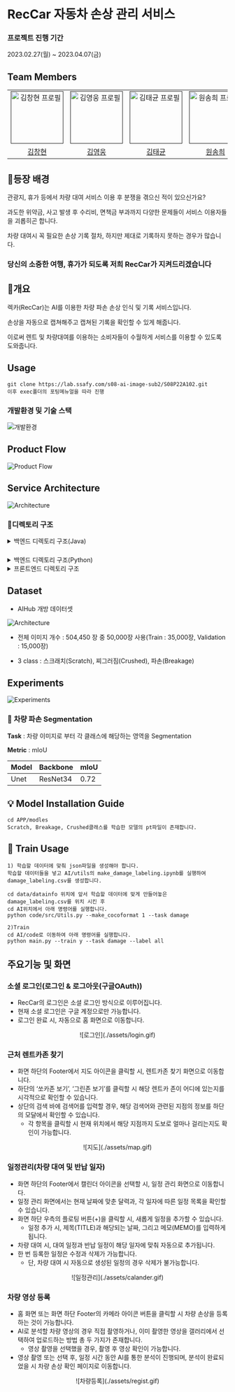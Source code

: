 # RecCar 자동차 손상 관리 서비스

### 프로젝트 진행 기간

2023.02.27(월) ~ 2023.04.07(금)

## Team Members

<div align="left">
  <table>
    <tr>
        <td align="center">
        <a href="">
          <img src="./assets/ch.PNG" alt="김창현 프로필" width=120 height=120 />
        </a>
      </td>
      <td align="center">
        <a href="">
          <img src="./assets/hero.jpg" alt="김영웅 프로필" width=120 height=120 />
        </a>
      </td>
      <td align="center">
        <a href="">
          <img src="./assets/tk.jpg" alt="김태균 프로필" width=120 height=120 />
        </a>
      </td>
      <td align="center">
        <a href="">
          <img src="./assets/sh.png" alt="원송희 프로필" width=120 height=120 />
        </a>
      </td>
      <td align="center">
        <a href="">
          <img src="./assets/dh.jpg" alt="임두현 프로필" width=120 height=120 />
        </a>
      </td>
      <td align="center">
        <a href="">
          <img src="./assets/jy.jpg" alt="임주연 프로필" width=120 height=120 />
        </a>
      </td>
    </tr>
    <tr>
      <td align="center">
        <a href="https://github.com/variety82/">
          김창현
        </a>
      </td>
      <td align="center">
        <a href="https://github.com/Woong1201">
          김영웅
        </a>
      </td>
      <td align="center">
        <a href="https://github.com/TannyKim">
          김태균
        </a>
      </td>
      <td align="center">
        <a href="https://github.com/songheewon">
          원송희
        </a>
      </td>
      <td align="center">
        <a href="https://github.com/ldhldh07">
          임두현
        </a>
      </td>
        <td align="center">
        <a href="">
          임주연
        </a>
      </td>
    </tr>
  </table>
</div>

## 🚦등장 배경

관광지, 휴가 등에서 차량 대여 서비스 이용 후 분쟁을 겪으신 적이 있으신가요?

과도한 위약금, 사고 발생 후 수리비, 면책금 부과까지 다양한 문제들이 서비스 이용자들을 괴롭히곤 합니다.

차량 대여시 꼭 필요한 손상 기록 절차, 하지만 제대로 기록하지 못하는 경우가 많습니다.

### 당신의 소중한 여행, 휴가가 되도록 저희 RecCar가 지켜드리겠습니다

## 💭개요

렉카(RecCar)는 AI를 이용한 차량 파손 손상 인식 및 기록 서비스입니다.

손상을 자동으로 캡쳐해주고 캡쳐된 기록을 확인할 수 있게 해줍니다.

이로써 렌트 및 차량대여를 이용하는 소비자들이 수월하게 서비스를 이용할 수 있도록 도와줍니다.

## Usage

```
git clone https://lab.ssafy.com/s08-ai-image-sub2/S08P22A102.git
이후 exec폴더의 포팅메뉴얼을 따라 진행
```

### 개발환경 및 기술 스택

![개발환경](./assets/stack.png)

## Product Flow

![Product Flow](./assets/Flowchart.png)

## Service Architecture

![Architecture](./assets/Architecture.png)

### 📂디렉토리 구조

<details>
  <summary>
  백엔드 디렉토리 구조(Java)
  </summary>

    ├─main
    │  ├─java
    │  │  └─com
    │  │      └─heros
    │  │          ├─api
    │  │          │  ├─calendar
    │  │          │  │  ├─controller
    │  │          │  │  ├─dto
    │  │          │  │  │  ├─request
    │  │          │  │  │  └─response
    │  │          │  │  ├─entity
    │  │          │  │  ├─repository
    │  │          │  │  └─service
    │  │          │  ├─car
    │  │          │  │  ├─controller
    │  │          │  │  ├─dto
    │  │          │  │  │  ├─request
    │  │          │  │  │  └─response
    │  │          │  │  ├─entity
    │  │          │  │  ├─repository
    │  │          │  │  └─service
    │  │          │  ├─detectionInfo
    │  │          │  │  ├─controller
    │  │          │  │  ├─dto
    │  │          │  │  │  ├─request
    │  │          │  │  │  └─response
    │  │          │  │  ├─entity
    │  │          │  │  ├─repository
    │  │          │  │  └─service
    │  │          │  ├─example
    │  │          │  │  ├─controller
    │  │          │  │  └─model
    │  │          │  └─user
    │  │          │      ├─controller
    │  │          │      ├─dto
    │  │          │      │  ├─request
    │  │          │      │  └─response
    │  │          │      ├─entity
    │  │          │      ├─repository
    │  │          │      └─service
    │  │          ├─common
    │  │          ├─config
    │  │          └─exception
    │  │              └─customException
    │  └─resources

 </details>

###

<details>
  <summary>
  백엔드 디렉토리 구조(Python)
  </summary>

    ├─dataset
    │  ├─images
    │  ├─output_images
    │  └─video
    ├─images
    ├─models
    ├─service
    ├─src
    ├─app.py
    ├─inference.py
    ├─requirements.txt
    └─Utils

 </details>

<details>
  <summary>
  프론트엔드 디렉토리 구조
  </summary>

    ├─assets
    │  ├─car_video
    │  ├─fonts
    │  └─images
    │      ├─car_damage_img
    │      └─loading_img
    ├─provider
    │  └─car_damage_info_provider
    ├─screens
    │  ├─after_check_damage_screen
    │  ├─after_recording_screen
    │  ├─before_recording_screen
    │  ├─calendar_screen
    │  ├─check_car_damage_screen
    │  ├─check_video_screen
    │  ├─detail
    │  ├─home
    │  ├─login_screen
    │  ├─map_screen
    │  ├─my_page
    │  ├─register
    │  ├─splash_screen
    │  └─video_recording_screen
    ├─services
    ├─utils
    └─widgets
        ├─check_car_damage
        ├─common
        ├─detail
        ├─main_page
        ├─my_page
        └─register

 </details>

## Dataset

- AIHub 개방 데이터셋

![Architecture](./assets/dataset.PNG)

- 전체 이미지 개수 : 504,450 장 중 50,000장 사용(Train : 35,000장, Validation : 15,000장)

- 3 class : 스크래치(Scratch), 찌그러짐(Crushed), 파손(Breakage)

## Experiments

![Experiments](./assets/experiments.png)

### 🚗 **차량 파손 Segmentation**

**Task** : 차량 이미지로 부터 각 클래스에 해당하는 영역을 Segmentation

**Metric** : mIoU

| Model | Backbone | mIoU |
| ----- | -------- | ---- |
| Unet  | ResNet34 | 0.72 |

## 💡 Model Installation Guide

```
cd APP/modles
Scratch, Breakage, Crushed클래스를 학습한 모델의 pt파일이 존재합니다.
```

## 📓 Train Usage

```
1) 학습할 데이터에 맞춰 json파일을 생성해야 합니다.
학습할 데이터들을 넣고 AI/utils의 make_damage_labeling.ipynb를 실행하여 damage_labeling.csv를 생성합니다.

cd data/datainfo 위치에 앞서 학습할 데이터에 맞게 만들어놓은 damage_labeling.csv를 위치 시킨 후
cd AI위치에서 아래 명령어를 실행합니다.
python code/src/Utils.py --make_cocoformat 1 --task damage

2)Train
cd AI/code로 이동하여 아래 명령어를 실행합니다.
python main.py --train y --task damage --label all
```

## 주요기능 및 화면

### 소셜 로그인(로그인 & 로그아웃(구글OAuth))

- RecCar의 로그인은 소셜 로그인 방식으로 이루어집니다.
- 현재 소셜 로그인은 구글 계정으로만 가능합니다.
- 로그인 완료 시, 자동으로 홈 화면으로 이동합니다.

<div align="center">
	![로그인](./assets/login.gif)
</div>

### 근처 렌트카존 찾기

- 화면 하단의 Footer에서 지도 아이콘을 클릭할 시, 렌트카존 찾기 화면으로 이동합니다.
- 하단의 ‘쏘카존 보기’, ‘그린존 보기’를 클릭할 시 해당 렌트카 존이 어디에 있는지를 시각적으로 확인할 수 있습니다.
- 상단의 검색 바에 검색어를 입력할 경우, 해당 검색어와 관련된 지점의 정보를 하단의 모달에서 확인할 수 있습니다.
  - 각 항목을 클릭할 시 현재 위치에서 해당 지점까지 도보로 얼마나 걸리는지도 확인이 가능합니다.

<div align="center">
    ![지도](./assets/map.gif)
</div>

### 일정관리(차량 대여 및 반납 일자)

- 화면 하단의 Footer에서 캘린더 아이콘을 선택할 시, 일정 관리 화면으로 이동합니다.
- 일정 관리 화면에서는 현재 날짜에 맞춘 달력과, 각 일자에 따른 일정 목록을 확인할 수 있습니다.
- 화면 하단 우측의 플로팅 버튼(+)을 클릭할 시, 새롭게 일정을 추가할 수 있습니다.
  - 일정 추가 시, 제목(TITLE)과 해당되는 날짜, 그리고 메모(MEMO)를 입력하게 됩니다.
- 차량 대여 시, 대여 일정과 반납 일정이 해당 일자에 맞춰 자동으로 추가됩니다.
- 한 번 등록한 일정은 수정과 삭제가 가능합니다.
  - 단, 차량 대여 시 자동으로 생성된 일정의 경우 삭제가 불가능합니다.

<div align="center">
![일정관리](./assets/calander.gif)
</div>

### 차량 영상 등록

- 홈 화면 또는 화면 하단 Footer의 카메라 아이콘 버튼을 클릭할 시 차량 손상을 등록하는 것이 가능합니다.
- AI로 분석할 차량 영상의 경우 직접 촬영하거나, 이미 촬영한 영상을 갤러리에서 선택하여 업로드하는 방법 총 두 가지가 존재합니다.
  - 영상 촬영을 선택했을 경우, 촬영 후 영상 확인이 가능합니다.
- 영상 촬영 또는 선택 후, 일정 시간 동안 AI를 통한 분석이 진행되며, 분석이 완료되었을 시 차량 손상 확인 페이지로 이동합니다.

<div align="center">
![차량등록](./assets/regist.gif)
</div>

